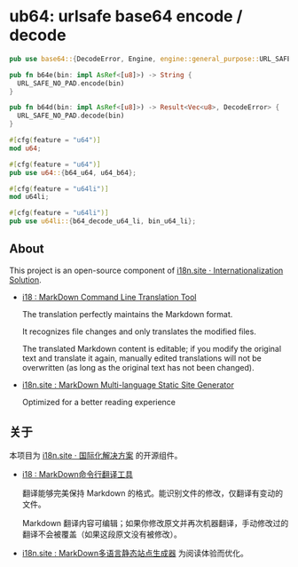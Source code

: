 # ub64: urlsafe base64 encode / decode

```rust
pub use base64::{DecodeError, Engine, engine::general_purpose::URL_SAFE_NO_PAD};

pub fn b64e(bin: impl AsRef<[u8]>) -> String {
  URL_SAFE_NO_PAD.encode(bin)
}

pub fn b64d(bin: impl AsRef<[u8]>) -> Result<Vec<u8>, DecodeError> {
  URL_SAFE_NO_PAD.decode(bin)
}

#[cfg(feature = "u64")]
mod u64;

#[cfg(feature = "u64")]
pub use u64::{b64_u64, u64_b64};

#[cfg(feature = "u64li")]
mod u64li;

#[cfg(feature = "u64li")]
pub use u64li::{b64_decode_u64_li, bin_u64_li};
```

## About

This project is an open-source component of [i18n.site ⋅ Internationalization Solution](https://i18n.site).

* [i18 : MarkDown Command Line Translation Tool](https://i18n.site/i18)

  The translation perfectly maintains the Markdown format.

  It recognizes file changes and only translates the modified files.

  The translated Markdown content is editable; if you modify the original text and translate it again, manually edited translations will not be overwritten (as long as the original text has not been changed).

* [i18n.site : MarkDown Multi-language Static Site Generator](https://i18n.site/i18n.site)

  Optimized for a better reading experience

## 关于

本项目为 [i18n.site ⋅ 国际化解决方案](https://i18n.site) 的开源组件。

* [i18 :  MarkDown命令行翻译工具](https://i18n.site/i18)

  翻译能够完美保持 Markdown 的格式。能识别文件的修改，仅翻译有变动的文件。

  Markdown 翻译内容可编辑；如果你修改原文并再次机器翻译，手动修改过的翻译不会被覆盖（如果这段原文没有被修改）。

* [i18n.site : MarkDown多语言静态站点生成器](https://i18n.site/i18n.site) 为阅读体验而优化。
